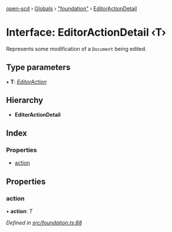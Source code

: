 [open-scd](../README.md) › [Globals](../globals.md) › ["foundation"](../modules/_foundation_.md) › [EditorActionDetail](_foundation_.editoractiondetail.md)

# Interface: EditorActionDetail ‹**T**›

Represents some modification of a `Document` being edited.

## Type parameters

▪ **T**: *[EditorAction](../modules/_foundation_.md#editoraction)*

## Hierarchy

* **EditorActionDetail**

## Index

### Properties

* [action](_foundation_.editoractiondetail.md#action)

## Properties

###  action

• **action**: *T*

*Defined in [src/foundation.ts:88](https://github.com/openscd/open-scd/blob/56480b8/src/foundation.ts#L88)*
